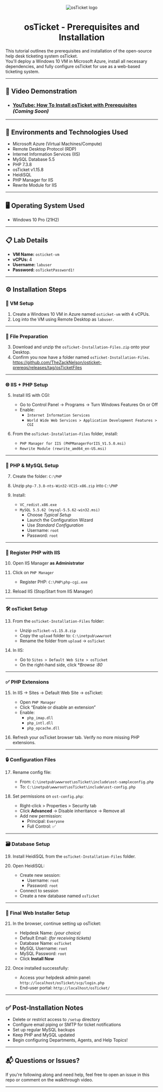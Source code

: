 <p align="center">
  <img src="https://i.imgur.com/Clzj7Xs.png" alt="osTicket logo"/>
</p>

<h1 align="center">osTicket - Prerequisites and Installation</h1>

This tutorial outlines the prerequisites and installation of the open-source help desk ticketing system osTicket.<br />
You'll deploy a Windows 10 VM in Microsoft Azure, install all necessary dependencies, and fully configure osTicket for use as a web-based ticketing system.

---

<h2>🎥 Video Demonstration</h2>

- ### [YouTube: How To Install osTicket with Prerequisites](https://www.youtube.com) *(Coming Soon)*

---

<h2>🧰 Environments and Technologies Used</h2>

- Microsoft Azure (Virtual Machines/Compute)
- Remote Desktop Protocol (RDP)
- Internet Information Services (IIS)
- MySQL Database 5.5
- PHP 7.3.8
- osTicket v1.15.8
- HeidiSQL
- PHP Manager for IIS
- Rewrite Module for IIS

---

<h2>🖥️ Operating System Used</h2>

- Windows 10 Pro (21H2)

---

<h2>📋 Lab Details</h2>

- **VM Name:** `osticket-vm`  
- **vCPUs:** 4  
- **Username:** `labuser`  
- **Password:** `osTicketPassword1!`  

---

<h2>⚙️ Installation Steps</h2>

### 🚀 VM Setup

1. Create a Windows 10 VM in Azure named `osticket-vm` with 4 vCPUs.
2. Log into the VM using Remote Desktop as `labuser`.

---

### 📂 File Preparation

3. Download and unzip the `osTicket-Installation-Files.zip` onto your Desktop.
4. Confirm you now have a folder named `osTicket-Installation-Files`.
https://github.com/TheZackNelson/osticket-prereqs/releases/tag/osTicketFiles
---

### 🌐 IIS + PHP Setup

5. Install IIS with CGI:
   - Go to Control Panel → Programs → Turn Windows Features On or Off
   - Enable:  
     - `Internet Information Services`  
     - `World Wide Web Services > Application Development Features > CGI`

6. From the `osTicket-Installation-Files` folder, install:
   - `PHP Manager for IIS (PHPManagerForIIS_V1.5.0.msi)`
   - `Rewrite Module (rewrite_amd64_en-US.msi)`

---

### 🧱 PHP & MySQL Setup

7. Create the folder: `C:\PHP`

8. Unzip `php-7.3.8-nts-Win32-VC15-x86.zip` into `C:\PHP`

9. Install:
   - `VC_redist.x86.exe`
   - `MySQL 5.5.62 (mysql-5.5.62-win32.msi)`  
     - Choose *Typical Setup*
     - Launch the Configuration Wizard  
     - Use *Standard Configuration*  
     - Username: `root`  
     - Password: `root`

---

### 🧩 Register PHP with IIS

10. Open IIS Manager **as Administrator**

11. Click on `PHP Manager`  
    - Register PHP: `C:\PHP\php-cgi.exe`

12. Reload IIS (Stop/Start from IIS Manager)

---

### 🛠️ osTicket Setup

13. From the `osTicket-Installation-Files` folder:
    - Unzip `osTicket-v1.15.8.zip`
    - Copy the `upload` folder to: `C:\inetpub\wwwroot`
    - Rename the folder from `upload` → `osTicket`

14. In IIS:
    - Go to `Sites > Default Web Site > osTicket`
    - On the right-hand side, click **Browse *:80**

---

### ✅ PHP Extensions

15. In IIS → Sites → Default Web Site → osTicket:
    - Open `PHP Manager`
    - Click “Enable or disable an extension”
    - Enable:
      - `php_imap.dll`
      - `php_intl.dll`
      - `php_opcache.dll`

16. Refresh your osTicket browser tab. Verify no more missing PHP extensions.

---

### 🔒 Configuration Files

17. Rename config file:
    - From: `C:\inetpub\wwwroot\osTicket\include\ost-sampleconfig.php`
    - To: `C:\inetpub\wwwroot\osTicket\include\ost-config.php`

18. Set permissions on `ost-config.php`:
    - Right-click > Properties > Security tab  
    - Click **Advanced** → Disable inheritance → Remove all  
    - Add new permission:  
      - Principal: `Everyone`  
      - Full Control: ✅

---

### 🗃️ Database Setup

19. Install HeidiSQL from the `osTicket-Installation-Files` folder.

20. Open HeidiSQL:
    - Create new session:
      - Username: `root`
      - Password: `root`
    - Connect to session
    - Create a new database named `osTicket`

---

### 🎉 Final Web Installer Setup

21. In the browser, continue setting up osTicket:
    - Helpdesk Name: *(your choice)*
    - Default Email: *(for receiving tickets)*
    - Database Name: `osTicket`
    - MySQL Username: `root`
    - MySQL Password: `root`
    - Click **Install Now**

22. Once installed successfully:
    - Access your helpdesk admin panel: `http://localhost/osTicket/scp/login.php`
    - End-user portal: `http://localhost/osTicket/`

---

<h2>✅ Post-Installation Notes</h2>

- Delete or restrict access to `/setup` directory
- Configure email piping or SMTP for ticket notifications
- Set up regular MySQL backups
- Keep PHP and MySQL updated
- Begin configuring Departments, Agents, and Help Topics!

---

<h2>📬 Questions or Issues?</h2>

If you're following along and need help, feel free to open an issue in this repo or comment on the walkthrough video.

---
